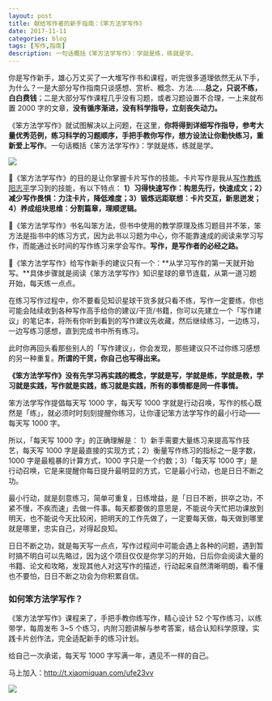 ```yaml
---
layout: post
title: 献给写作者的新手指南：《笨方法学写作》
date: 2017-11-11
categories: blog
tags: [写作,指南]
description: 一句话概括《笨方法学写作》：学就是练，练就是学。
---
```


你是写作新手，雄心万丈买了一大堆写作书和课程，听完很多道理依然无从下手，为什么？一是大部分写作指南只谈感想、赏析、概念、方法……**总之，只说不练，白白费钱**；二是大部分写作课程几乎没有习题，或者习题设置不合理，一上来就布置 2000 字的文章，**没有循序渐进，没有科学指导，立刻丧失动力。**

《笨方法学写作》就试图解决以上问题，在这里，**你将得到详细写作指导，参考大量优秀范例，练习科学的习题顺序，手把手教你写作，想方设法让你勤快练习，重新爱上写作**。一句话概括《笨方法学写作》：学就是练，练就是学。

![](http://openmindclub.qiniudn.com/omt/KnowledgePlanet02.jpg)

《笨方法学写作》的目的是让你掌握卡片写作的技能。卡片写作是我从[写作教练阳志平](http://www.xiaoyan.work/blog/2017/10/18/MyWritingCoach/)学习到的技能，有以下特点： **1）习得快速写作：构思先行，快速成文；2）减少写作畏惧：力注卡片，降低难度；3）锻炼远距联想：卡片交互，新思迸发；4）养成组块思维：分割篇章，理顺逻辑。**

《笨方法学写作》书名叫笨方法，但书中使用的教学原理及练习题目并不笨，笨方法是指书中的练习方式，因为此书以习题为中心，你不能靠速成的阅读来学习写作，而能通过长时间的写作练习来学会写作。**写作，是写作者的必经之路。**

《笨方法学写作》给写作新手的建议只有一个：**从学习写作的第一天就开始写。**具体步骤就是阅读《笨方法学写作》知识星球的章节连载，从第一道习题开始，每天练一点点。

在练习写作过程中，你不要看见知识星球干货多就只看不练，写作一定要练，你也可能会陆续收到各种写作高手给你的建议/干货/书籍，你可以先建立一个「写作建议」的笔记本，将所有你听到看到的写作建议先收藏，然后继续练习，一边练习，一边写练习感想，直到完成书中所有练习。

此时你再回头看那些别人的「写作建议」，你会发现，那些建议只不过你练习感想的另一种重复。**所谓的干货，你自己也写得出来。**

**《笨方法学写作》没有先学习再实践的概念，学就是写，学就是练，学就是教，学习就是实践，写作就是实践，练习就是实践，所有的事情都是同一件事情。**

笨方法学写作提倡每天写 1000  字，每天写 1000  字就是行动召唤，写作的核心既然是「练」，就必须时时刻刻提醒你练习，让你谨记笨方法学写作的最小行动——每天写 1000 字。

所以，「每天写 1000 字」的正确理解是： 1）新手需要大量练习来提高写作技艺，每天写 1000 字是最直接的实现方式；2）衡量写作练习的指标之一是字数，1000 字是最粗暴的计算方式，1000 字只是一个约数；3）「每天写 1000 字」是行动召唤，它是来提醒你每日提升最明显的方式，它是最小行动，也是日日不断之功。

最小行动，就是刻意练习，简单可重复，日练增益，是「日日不断，拱卒之功，不紧不慢，不疾而速」去做一件事。每天都要做的意思是，不能说今天忙把功课放到明天，也不能说今天比较闲，把明天的工作先做了，一定要每天做，每天做到哪里就是哪里，忠实自己，对得起良知。

日日不断之功，就是每天写一点点，写作过程间中可能会遇上各种的问题，遇到暂时搞不明白可以先略过，因为这个项目仅仅是你学习的开始，日后你会阅读大量的书籍、论文和攻略，发现其他人对这写作的描述，行动起来自然清晰明朗，看不懂也不要怕，日日不断之功会为你积累自信。

### **如何笨方法学写作？**

《笨方法学写作》课程来了，手把手教你练写作，精心设计 52 个写作练习，以练带学，每周发布 3~5 个练习，内附习题讲解与参考答案，结合认知科学原理，实践卡片创作法，完全适配新手的练习计划。

给自己一次承诺，每天写 1000 字写满一年，遇见不一样的自己。

马上加入：http://t.xiaomiquan.com/ufe23vv

![](http://openmindclub.qiniudn.com/omt/KnowledgePlanet.jpg)












